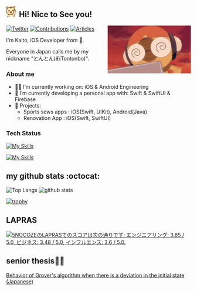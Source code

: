 <!--<h2><img src="https://emojis.slackmojis.com/emojis/images/1531849430/4246/blob-sunglasses.gif?1531849430" width="30"/> Hi! Nice to See you!<img src="https://media.giphy.com/media/12oufCB0MyZ1Go/giphy.gif" width="50"></h2>-->
<h2><img src="./hello-nya.gif" width="30"/> Hi! Nice to See you!</h2>
<img align='right' src="./966.gif" width="45%">


[![Twitter](https://img.shields.io/twitter/follow/Ktombow1110?style=social)](https://twitter.com/Ktombow1110 "Twitter")
[![Contributions](https://badgen.org/img/qiita/KaitoMuraoka/contributions?style=plastic)](https://qiita.com/KaitoMuraoka)
[![Articles](https://badgen.org/img/qiita/KaitoMuraoka/articles?style=plastic)](https://qiita.com/KaitoMuraoka)

I'm Kaito, iOS Developer from 🗼.

Everyone in Japan calls me by my nickname “とんとんぼ(Tontonbo)".

### About me
- 🧑‍💻 I’m currently working on: iOS & Android Engineering
- 🔭 I’m currently developing a personal app with: Swift & SwiftUI & Firebase
- 📱 Projects:
  - Sports sews apps : iOS(Swift, UIKit), Android(Java)
  - Renovation App : iOS(Swift, SwiftUI)

 ### Tech Status
 
 [![My Skills](https://skillicons.dev/icons?i=androidstudio,vim,neovim,git,github,githubactions)](https://skillicons.dev)
 
 [![My Skills](https://skillicons.dev/icons?i=swift,kotlin,java,flutter,lua,md)](https://skillicons.dev)


## my github stats :octocat:

<p align="left"> 
  <img alt="Top Langs" height="150px" src="https://github-readme-stats.vercel.app/api/top-langs/?username=KaitoMuraoka&layout=compact&count_private=true&show_icons=true&theme=onedark" />
  <img alt="github stats" height="150px" src="https://github-readme-stats.vercel.app/api?username=KaitoMuraoka&count_private=true&show_icons=true&show_icons=true&theme=onedark" />
</p>

[![trophy](https://github-profile-trophy.vercel.app/?username=KaitoMuraoka&theme=onedark&column=7
)](https://github.com/ryo-ma/github-profile-trophy)

## LAPRAS
<!--START_SECTION:lapras-card-->
<p ><a href="https://lapras.com/public/5NOCOZE" target="_blank" rel="noopener noreferrer"><img alt="5NOCOZEのLAPRASでのスコアは次の通りです: エンジニアリング: 3.85 / 5.0, ビジネス: 3.48 / 5.0, インフルエンス: 3.6 / 5.0." src="https://lapras-card-generator.vercel.app/api/svg?e=3.85&b=3.48&i=3.6&b1=%23020e27&b2=%230e5593&i1=%2303102f&i2=%231688bf&l=ja" width="400" ></a></p>
<!--END_SECTION:lapras-card-->


## senior thesis👨‍🎓
 [Behavior of Grover's algorithm when there is a deviation in the initial state (Japanese)](./9BSP1118_卒業論文.pdf)
